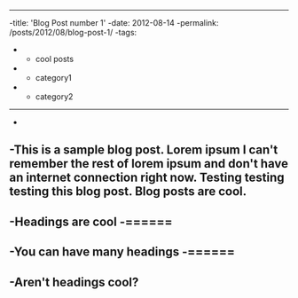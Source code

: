 ----
-title: 'Blog Post number 1'
-date: 2012-08-14
-permalink: /posts/2012/08/blog-post-1/
-tags:
-  - cool posts
-  - category1
-  - category2
----
-
-This is a sample blog post. Lorem ipsum I can't remember the rest of lorem ipsum and don't have an internet connection right now. Testing testing testing this blog post. Blog posts are cool.
-
-Headings are cool
-======
-
-You can have many headings
-======
-
-Aren't headings cool?
-------
